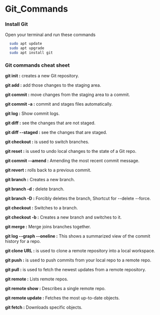 # Git_Commands

### Install Git

Open your terminal and run these commands

```bash
  sudo apt update
  sudo apt upgrade
  sudo apt install git
```
### Git commands cheat sheet
**git init :** creates a new Git repository.

**git add :** add those changes to the staging area.

**git commit :** move changes from the staging area to a commit.

**git commit -a :** commit and stages files automatically.

**git log :** Show commit logs.

**git diff :** see the changes that are not staged.

**git diff --staged :** see the changes that are staged.

**git checkout :** is used to switch branches.

**git reset :** is used to undo local changes to the state of a Git repo.

**git commit --amend :** Amending the most recent commit message.

**git revert :** rolls back to a previous commit.

**git branch <name> :** Creates a new branch.

**git branch -d <branch> :** delete branch.

**git branch -D <branch> :** Forcibly deletes the branch, Shortcut for --delete --force.

**git checkout <branch> :** Switches to a branch.

**git checkout -b <branch> :** Creates a new branch and switches to it.

**git merge <branch> :** Merge joins branches together. 

**git log --graph --oneline :** This shows a summarized view of the commit history for a repo.

**git clone URL :** is used to clone a remote repository into a local workspace.

**git push :** is used to push commits from your local repo to a remote repo.

**git pull :** is used to fetch the newest updates from a remote repository.

**git remote :** Lists remote repos.
  
**git remote show <name> :** Describes a single remote repo.
  
**git remote update :** Fetches the most up-to-date objects.
  
**git fetch :** Downloads specific objects.
